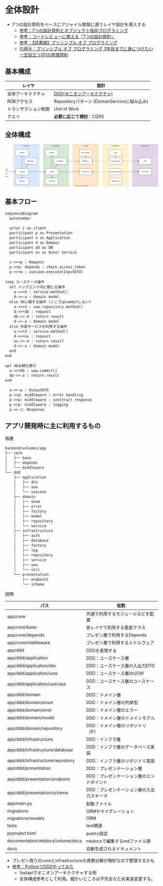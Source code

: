 # 全体設計
- 7つの設計原則をベースにアジャイル開発に適うレイヤ設計を導入する
    - [参考：7つの設計原則とオブジェクト指向プログラミング](https://masuda220.hatenablog.com/entry/2020/06/26/182317)
    - [参考：コードレビューに使える「7つの設計原則」](https://qiita.com/tkparasol/items/e57065d04b2a236a3b49)
    - [参考：【読書録】プリンシプル オブ プログラミング](https://qiita.com/hinako_n/items/7b61cfe87a36a2332e64)
    - [引用元：プリンシプル オブ プログラミング 3年目までに身につけたい 一生役立つ101の原理原則](https://www.shuwasystem.co.jp/book/9784798046143.html)

## 基本構成
| レイヤ               | 設計                                                                                                                                  |
| -------------------- | ------------------------------------------------------------------------------------------------------------------------------------- |
| 全体アーキテクチャ   | [DDD(オニオンアーキテクチャ)](https://ja.wikipedia.org/wiki/%E3%83%89%E3%83%A1%E3%82%A4%E3%83%B3%E9%A7%86%E5%8B%95%E8%A8%AD%E8%A8%88) |
| RDBアクセス          | Repositoryパターン (DomainServiceに組み込み)                                                                                          |
| トランザクション制御 | Unit of Work                                                                                                                          |
| クエリ               | **必要に応じて検討**：CQRS                                                                                                            |

## 全体構成
![](./resource/ddd_flow.dio.svg)

## 基本フロー
```mermaid
sequenceDiagram
  autonumber

  actor c as client
  participant p as Presentation
  participant a as Application
  participant d as Domain
  participant db as DB
  participant os as Outer Service

  c->>+p : Request
  p->>p: depends : check_access_token
  p->>+a : usecase.execute(InputDTO)

loop ユースケース操作
  alt バックエンド内に閉じる操作
    a->>+d : service.method()
    d->>-a : domain model
  else dbに関する操作 (ここではcommitしない)
    a->>+d : uow.repository.method()
    d->>+db : request
    db->>-d : return result
    d->>-a : domain model
  else 外部サービスを利用する操作
    a->>+d : service.method()
    d->>+os : request
    os->>-d : return result
    d->>-a : domain model
  end
end

opt db永続化実行
  a->>+db : uow.commit()
  db->>-a : return result
end

  a->>-p : OutputDTO
  p->>p: middleware : error handling
  p->>p: middleware : construct response 
  p->>p: middleware : logging
  p->>-c: Response
```

## アプリ開発時に主に利用するもの

階層

```
backend/volumes/app
├── core
│   ├── base
│   ├── depends
│   └── middleware
└── ddd
    ├── application
    │   ├── dto
    │   ├── uow
    │   └── usecase
    ├── domain
    │   ├── enum
    │   ├── error
    │   ├── factory
    │   ├── model
    │   ├── repository
    │   └── service
    ├── infrastructure
    │   ├── auth
    │   ├── database
    │   ├── factory
    │   ├── log
    │   ├── repository
    │   ├── service
    │   ├── uow
    │   └── util
    └── presentation
        ├── endpoint
        └── schema
```

説明

| パス                              | 役割                                      |
| --------------------------------- | ----------------------------------------- |
| app/core                          | 共通で利用するモジュールなどを配置        |
| app/core/base                     | 各レイヤで利用する基底クラス              |
| app/core/depends                  | プレゼン層で利用するDepends               |
| app/core/middleware               | プレゼン層で利用するミドルウェア          |
| app/ddd                           | DDDを表現する                             |
| app/ddd/application               | DDD：ユースケース層                       |
| app/ddd/application/dto           | DDD：ユースケース層の入出力DTO            |
| app/ddd/application/uow           | DDD：ユースケース層のUOW                  |
| app/ddd/application/usecase       | DDD：ユースケース層のユースケース         |
| app/ddd/domain                    | DDD：ドメイン層                           |
| app/ddd/domain/enum               | DDD：ドメイン層の列挙型                   |
| app/ddd/domain/error              | DDD：ドメイン層のエラー                   |
| app/ddd/domain/model              | DDD：ドメイン層のドメインモデル           |
| app/ddd/domain/repository         | DDD：ドメイン層のリポジトリ（IF）         |
| app/ddd/infrastructure            | DDD：インフラ層                           |
| app/ddd/infrastructure/database   | DDD：インフラ層のデータベース実装         |
| app/ddd/infrastructure/repository | DDD：インフラ層のリポジトリ実装           |
| app/ddd/presentation              | DDD：プレゼンテーション層                 |
| app/ddd/presentation/endpoint     | DDD：プレゼンテーション層のエンドポイント |
| app/ddd/presentation/schema       | DDD：プレゼンテーション層の入出力スキーマ |
| app/main.py                       | 起動ファイル                              |
| migrations                        | ORMやマイグレーション                     |
| migrations/models                 | ORM                                       |
| tests                             | test関連                                  |
| pyproject.toml                    | poetry設定                                |
| documentation/mkdocs/volume/docs  | mkdocsで編集するmdファイル群              |
| docs                              | 自動生成されるドキュメント                |

- プレゼン周りのcoreとinfrastructureの責務分解が微妙なので整理するかも
- [参考：PythonでDDDやってみた](https://techtekt.persol-career.co.jp/entry/tech/231220_02)
    - fastapiでオニオンアーキテクチャする例
    - 全体構成参考として利用。細かいところは不完全なため実装変更する。